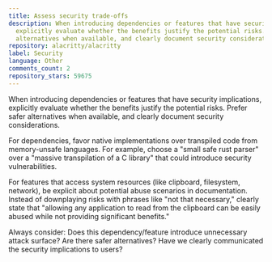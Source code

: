 ```yaml
---
title: Assess security trade-offs
description: When introducing dependencies or features that have security implications,
  explicitly evaluate whether the benefits justify the potential risks. Prefer safer
  alternatives when available, and clearly document security considerations.
repository: alacritty/alacritty
label: Security
language: Other
comments_count: 2
repository_stars: 59675
---
```


When introducing dependencies or features that have security implications, explicitly evaluate whether the benefits justify the potential risks. Prefer safer alternatives when available, and clearly document security considerations.

For dependencies, favor native implementations over transpiled code from memory-unsafe languages. For example, choose a "small safe rust parser" over a "massive transpilation of a C library" that could introduce security vulnerabilities.

For features that access system resources (like clipboard, filesystem, network), be explicit about potential abuse scenarios in documentation. Instead of downplaying risks with phrases like "not that necessary," clearly state that "allowing any application to read from the clipboard can be easily abused while not providing significant benefits."

Always consider: Does this dependency/feature introduce unnecessary attack surface? Are there safer alternatives? Have we clearly communicated the security implications to users?